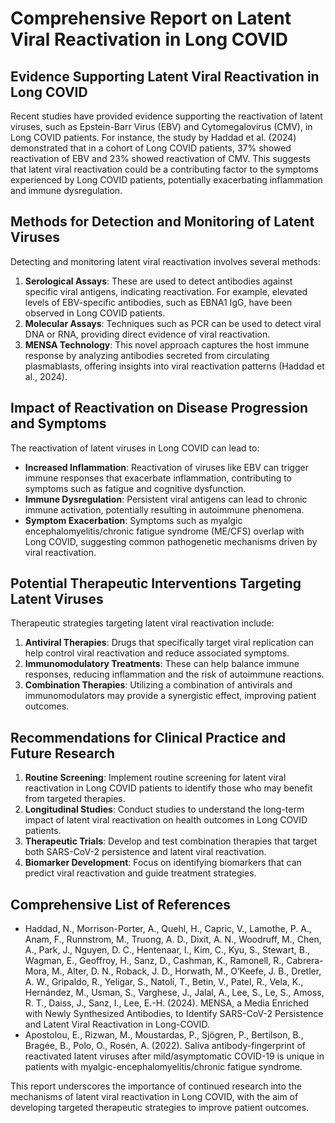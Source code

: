 # Comprehensive Report on Latent Viral Reactivation in Long COVID

## Evidence Supporting Latent Viral Reactivation in Long COVID

Recent studies have provided evidence supporting the reactivation of latent viruses, such as Epstein-Barr Virus (EBV) and Cytomegalovirus (CMV), in Long COVID patients. For instance, the study by Haddad et al. (2024) demonstrated that in a cohort of Long COVID patients, 37% showed reactivation of EBV and 23% showed reactivation of CMV. This suggests that latent viral reactivation could be a contributing factor to the symptoms experienced by Long COVID patients, potentially exacerbating inflammation and immune dysregulation.

## Methods for Detection and Monitoring of Latent Viruses

Detecting and monitoring latent viral reactivation involves several methods:
1. **Serological Assays**: These are used to detect antibodies against specific viral antigens, indicating reactivation. For example, elevated levels of EBV-specific antibodies, such as EBNA1 IgG, have been observed in Long COVID patients.
2. **Molecular Assays**: Techniques such as PCR can be used to detect viral DNA or RNA, providing direct evidence of viral reactivation.
3. **MENSA Technology**: This novel approach captures the host immune response by analyzing antibodies secreted from circulating plasmablasts, offering insights into viral reactivation patterns (Haddad et al., 2024).

## Impact of Reactivation on Disease Progression and Symptoms

The reactivation of latent viruses in Long COVID can lead to:
- **Increased Inflammation**: Reactivation of viruses like EBV can trigger immune responses that exacerbate inflammation, contributing to symptoms such as fatigue and cognitive dysfunction.
- **Immune Dysregulation**: Persistent viral antigens can lead to chronic immune activation, potentially resulting in autoimmune phenomena.
- **Symptom Exacerbation**: Symptoms such as myalgic encephalomyelitis/chronic fatigue syndrome (ME/CFS) overlap with Long COVID, suggesting common pathogenetic mechanisms driven by viral reactivation.

## Potential Therapeutic Interventions Targeting Latent Viruses

Therapeutic strategies targeting latent viral reactivation include:
1. **Antiviral Therapies**: Drugs that specifically target viral replication can help control viral reactivation and reduce associated symptoms.
2. **Immunomodulatory Treatments**: These can help balance immune responses, reducing inflammation and the risk of autoimmune reactions.
3. **Combination Therapies**: Utilizing a combination of antivirals and immunomodulators may provide a synergistic effect, improving patient outcomes.

## Recommendations for Clinical Practice and Future Research

1. **Routine Screening**: Implement routine screening for latent viral reactivation in Long COVID patients to identify those who may benefit from targeted therapies.
2. **Longitudinal Studies**: Conduct studies to understand the long-term impact of latent viral reactivation on health outcomes in Long COVID patients.
3. **Therapeutic Trials**: Develop and test combination therapies that target both SARS-CoV-2 persistence and latent viral reactivation.
4. **Biomarker Development**: Focus on identifying biomarkers that can predict viral reactivation and guide treatment strategies.

## Comprehensive List of References

- Haddad, N., Morrison-Porter, A., Quehl, H., Capric, V., Lamothe, P. A., Anam, F., Runnstrom, M., Truong, A. D., Dixit, A. N., Woodruff, M., Chen, A., Park, J., Nguyen, D. C., Hentenaar, I., Kim, C., Kyu, S., Stewart, B., Wagman, E., Geoffroy, H., Sanz, D., Cashman, K., Ramonell, R., Cabrera-Mora, M., Alter, D. N., Roback, J. D., Horwath, M., O’Keefe, J. B., Dretler, A. W., Gripaldo, R., Yeligar, S., Natoli, T., Betin, V., Patel, R., Vela, K., Hernández, M., Usman, S., Varghese, J., Jalal, A., Lee, S., Le, S., Amoss, R. T., Daiss, J., Sanz, I., Lee, E.-H. (2024). MENSA, a Media Enriched with Newly Synthesized Antibodies, to Identify SARS-CoV-2 Persistence and Latent Viral Reactivation in Long-COVID.
- Apostolou, E., Rizwan, M., Moustardas, P., Sjögren, P., Bertilson, B., Bragée, B., Polo, O., Rosén, A. (2022). Saliva antibody-fingerprint of reactivated latent viruses after mild/asymptomatic COVID-19 is unique in patients with myalgic-encephalomyelitis/chronic fatigue syndrome. 

This report underscores the importance of continued research into the mechanisms of latent viral reactivation in Long COVID, with the aim of developing targeted therapeutic strategies to improve patient outcomes.